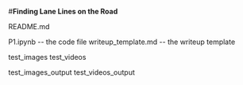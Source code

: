#**Finding Lane Lines on the Road** 
 
README.md

P1.ipynb -- the code file
writeup_template.md -- the writeup template

test_images
test_videos

test_images_output
test_videos_output
